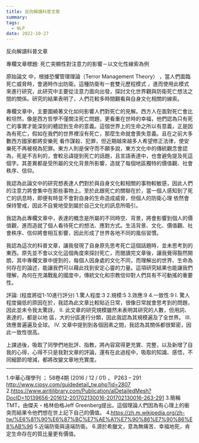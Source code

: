 ```yaml
---
title: 反向解讀科普文章
summary: 
tags:
  - NLP
date: 2022-10-27
---
```

反向解讀科普文章

專欄文章標題: 死亡突顯性對注意力的影響－以文化性線索為例 

原始論文 中，根據恐懼管理理論（Terror Management Theory） ，當人們面臨死亡威脅時，會適時作出防衛。這種防衛有一套雙元歷程模式 ，進而使用此模式來進行研究，此研究中主要從注意力面向出發，探討文化世界觀與防衛死亡想法之間的關係。研究的結果表明了，人們花較多時間觀看與自身文化相關的線索。

專欄文章中，主要圍繞著文化如何影響人們對死亡的見解。西方人在面對死亡會比較坦然，像是西方哲學不僅關注死亡問題，更看重在世時的幸福，他們認為只有死亡的事實才能深刻的體認到生命的意義。這個世界上的生命之所以有意義，正是因為有死亡，假如在我們的世界裡沒有死亡，那麼生命就會喪失意義。且在之前大多數西方國家都將安樂死 看作謀殺、犯罪，但近期越來越多人希望修正法律，使安樂死不再被視為犯罪。東方人則是保守而不願多說，東方文化中的傳統觀念會認為，死是不吉利的，會較忌諱提到死亡的話題，且言語表達中，也會避免提及死這個字。其差異都是受所屬的文化背景所影響，造就了每個地區獨特的價值觀、社會秩序、信仰。

我認為此論文中的研究想表達人們對於與自身文化較相關的事物較敏感，因此人們的注意力將會集中在那些事物上。至於此跟死亡的關聯在於，當一個人感知到了死亡的訊息時，即便有時並不會對自身的生命造成威脅，但個人的防衛心理 依然會保持警戒，因此不自覺地受到屬於自己文化的訊息所吸引。

我認為此專欄文章中，表達的概念是所屬的不同時空、背景，將會影響到個人的價值觀，進而造就了個人看待死亡的想法、應對方式。生活背景、文化、價值觀、社會秩序、信仰將會相互影響，因此形成了世界各地不同的風俗習慣。

我認為這次的科普文章，讓我發現了自身原先思考死亡這個話題時，並未思考到的東西。原先並不會以文化這個角度來探討死亡，而閱讀完文章後，讓我覺得豁然開朗，其中專欄文章中提到的，每個人因身處的文化不同，而理解出的世界、生命為何存在的論述，能讓我們可以藉此找到安定心靈的力量。這項研究結果也能讓我們理解，為何在充滿戰亂的國度中，傳統文化和宗教信仰對人們具有不可動搖的重要性。

評論: (程度將從1-10進行評分)
  1.驚人程度:3
  2.規模:5
  3.效應:9
  4.一致性:9
I.	驚人程度偏低的原因在於，我認為此文章比較貼近日常，很像日常就會思考到的問題，因此並未令我太驚訝。
II.	此文章的研究規模雖然未表明其研究的人數，但用詞、表達的，都是以地
    區，大的分區進行分類，因此我認為其規模遍及了全世界。
III.	效應普遍遍及全球。
IV.	文章中提到到各個因素之間，我認為其關係都很緊密，因此一致性很高。


上課過後，吸取了同學們地批評、指教，將內容寫得更充實、完整，以及新增了自我的心得，心得不只是我對文章的評論，還有在此過程中，吸取的知識、感悟，不同細節的增減，都將改變文章地充實度。





________________________________
1.中華心理學刊 ； 58卷4期 (2016 / 12 / 01) ， P263 – 291 http://www.cjpsy.com/guidedetail_tw.php?id=2807
2.https://www.airitilibrary.com/Publication/alDetailedMesh?DocID=10139656-201612-201702130016-201702130016-263-291
3.簡稱TMT，由傑夫・格林伯格Jeff Greenberg提出。這個理論人們因為有心理上的衝突而結果令他們想在世上記下自己的價值。 
4.https://zh.m.wikipedia.org/zh-tw/%E6%81%90%E6%87%BC%E7%AE%A1%E7%90%86%E7%90%86%E8%AB%96
5.近端防衛與遠端防衛。
6.源於希臘文，意為無痛苦、幸福地死，肯定生命存在的質比量更有價值。

